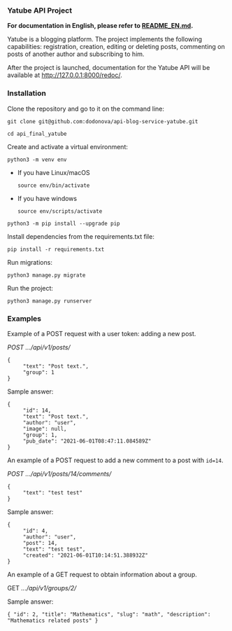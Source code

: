 ### Yatube API Project

**For documentation in English, please refer to [README_EN.md](./README_EN.md).**


Yatube is a blogging platform. The project implements the following capabilities: registration, creation, editing or deleting posts, commenting on posts of another author and subscribing to him.

After the project is launched, documentation for the Yatube API will be available at http://127.0.0.1:8000/redoc/.

### Installation

Clone the repository and go to it on the command line:

```
git clone git@github.com:dodonova/api-blog-service-yatube.git
```

```
cd api_final_yatube
```

Create and activate a virtual environment:

```
python3 -m venv env
```

* If you have Linux/macOS

     ```
     source env/bin/activate
     ```

* If you have windows

     ```
     source env/scripts/activate
     ```

```
python3 -m pip install --upgrade pip
```

Install dependencies from the requirements.txt file:

```
pip install -r requirements.txt
```

Run migrations:

```
python3 manage.py migrate
```

Run the project:

```
python3 manage.py runserver
```

### Examples

Example of a POST request with a user token: adding a new post.

*POST .../api/v1/posts/*

```
{
     "text": "Post text.",
     "group": 1
}
```

Sample answer:

```
{
     "id": 14,
     "text": "Post text.",
     "author": "user",
     "image": null,
     "group": 1,
     "pub_date": "2021-06-01T08:47:11.084589Z"
}
```

An example of a POST request to add a new comment to a post with `id=14`.

*POST .../api/v1/posts/14/comments/*

```
{
     "text": "test test"
}
```

Sample answer:

```
{
     "id": 4,
     "author": "user",
     "post": 14,
     "text": "test test",
     "created": "2021-06-01T10:14:51.388932Z"
}
```

An example of a GET request to obtain information about a group.

GET *.../api/v1/groups/2/*

Sample answer:

`{
     "id": 2,
     "title": "Mathematics",
     "slug": "math",
     "description": "Mathematics related posts"
}`